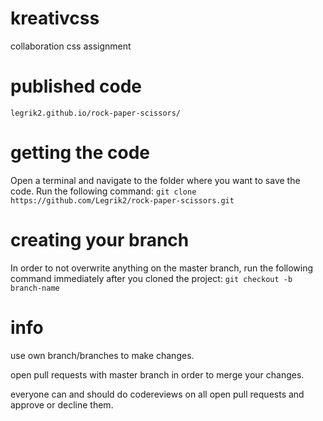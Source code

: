 # kreativcss
collaboration css assignment

# published code
`legrik2.github.io/rock-paper-scissors/`

# getting the code
Open a terminal and navigate to the folder where you want to save the code. Run the following command:
`git clone https://github.com/Legrik2/rock-paper-scissors.git`

# creating your branch
In order to not overwrite anything on the master branch, run the following command immediately after you cloned the project:
`git checkout -b branch-name`

# info
use own branch/branches to make changes.

open pull requests with master branch in order to merge your changes.

everyone can and should do codereviews on all open pull requests and approve or decline them.
